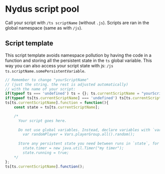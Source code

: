 # Nydus script pool

Call your script with `/ts scriptName` (without `.js`).
Scripts are ran in the global namespace (same as with `/js`).

## Script template

This script template avoids namespace pollution by having the code in a function
and storing all the persistent state in the `ts` global variable.
This way you can also access your script state with js:
`/js ts.scriptName.somePersistentVariable`.

```javascript
// Remember to change "yourScriptName"
// (just the string. the rest is adjusted automatically)
// with the name of your script:
if(typeof ts === 'undefined') ts = {}; ts.currentScriptName = "yourScriptName";
if(typeof ts[ts.currentScriptName] === 'undefined') ts[ts.currentScriptName] = {};
ts[ts.currentScriptName].function = function(){
    const state = ts[ts.currentScriptName];

    /*
      Your script goes here.
      
      Do not use global variables. Instead, declare variables with `var`:
        var randomPlayer = Vars.playerGroup.all().random();
      
      Store any persistent state you need between runs in `state`, for example:
        state.timer = new java.util.Timer("my timer");
        state.running = true;
    */
};
ts[ts.currentScriptName].function();
```

